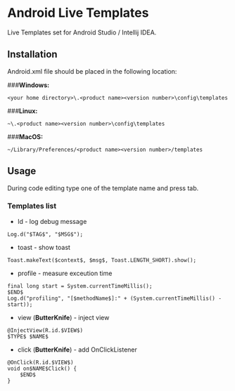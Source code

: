 Android Live Templates
====================

Live Templates set for Android Studio / Intellij IDEA. 

## Installation

Android.xml file should be placed in the following location:

###**Windows:** 
```
<your home directory>\.<product name><version number>\config\templates
```

###**Linux:**
```
~\.<product name><version number>\config\templates
```


###**MacOS:** 
```
~/Library/Preferences/<product name><version number>/templates
```


## Usage

During code editing type one of the template name and press tab.

### Templates list

* ld - log debug message
```
Log.d("$TAG$", "$MSG$");
```
* toast - show toast
```
Toast.makeText($context$, $msg$, Toast.LENGTH_SHORT).show();
```
* profile - measure exceution time
```
final long start = System.currentTimeMillis();
$END$
Log.d("profiling", "[$methodName$]:" + (System.currentTimeMillis() - start));
```
* view (**ButterKnife**) - inject view
```
@InjectView(R.id.$VIEW$)
$TYPE$ $NAME$
```
* click (**ButterKnife**) - add OnClickListener
```
@OnClick(R.id.$VIEW$)
void on$NAME$Click() {
    $END$
}
```
